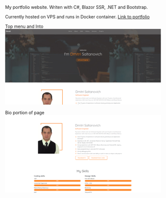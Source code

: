 My portfolio website. Writen with C#, Blazor SSR, .NET and Bootstrap.

Currently hosted on VPS and runs in Docker container.
[Link to portfolio](https://www.dimfolio.com)

Top menu and Into
![alt text](https://github.com/dimasalt/portfolio/blob/main/wwwroot/img/dimfolio.jpg "Main page")

Bio portion of page
![alt text](https://github.com/dimasalt/portfolio/blob/main/wwwroot/img/dimfolio_bio.jpg "Main page")


